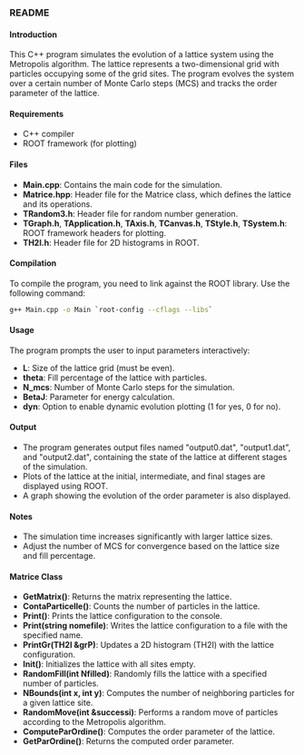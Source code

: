 ### README

#### Introduction
This C++ program simulates the evolution of a lattice system using the Metropolis algorithm. The lattice represents a two-dimensional grid with particles occupying some of the grid sites. The program evolves the system over a certain number of Monte Carlo steps (MCS) and tracks the order parameter of the lattice.

#### Requirements
- C++ compiler
- ROOT framework (for plotting)

#### Files
- **Main.cpp**: Contains the main code for the simulation.
- **Matrice.hpp**: Header file for the Matrice class, which defines the lattice and its operations.
- **TRandom3.h**: Header file for random number generation.
- **TGraph.h**, **TApplication.h**, **TAxis.h**, **TCanvas.h**, **TStyle.h**, **TSystem.h**: ROOT framework headers for plotting.
- **TH2I.h**: Header file for 2D histograms in ROOT.

#### Compilation
To compile the program, you need to link against the ROOT library. Use the following command:

```bash
g++ Main.cpp -o Main `root-config --cflags --libs`
```

#### Usage
The program prompts the user to input parameters interactively:
- **L**: Size of the lattice grid (must be even).
- **theta**: Fill percentage of the lattice with particles.
- **N_mcs**: Number of Monte Carlo steps for the simulation.
- **BetaJ**: Parameter for energy calculation.
- **dyn**: Option to enable dynamic evolution plotting (1 for yes, 0 for no).

#### Output
- The program generates output files named "output0.dat", "output1.dat", and "output2.dat", containing the state of the lattice at different stages of the simulation.
- Plots of the lattice at the initial, intermediate, and final stages are displayed using ROOT.
- A graph showing the evolution of the order parameter is also displayed.

#### Notes
- The simulation time increases significantly with larger lattice sizes.
- Adjust the number of MCS for convergence based on the lattice size and fill percentage.

#### Matrice Class
- **GetMatrix()**: Returns the matrix representing the lattice.
- **ContaParticelle()**: Counts the number of particles in the lattice.
- **Print()**: Prints the lattice configuration to the console.
- **Print(string nomefile)**: Writes the lattice configuration to a file with the specified name.
- **PrintGr(TH2I &grP)**: Updates a 2D histogram (TH2I) with the lattice configuration.
- **Init()**: Initializes the lattice with all sites empty.
- **RandomFill(int Nfilled)**: Randomly fills the lattice with a specified number of particles.
- **NBounds(int x, int y)**: Computes the number of neighboring particles for a given lattice site.
- **RandomMove(int &successi)**: Performs a random move of particles according to the Metropolis algorithm.
- **ComputeParOrdine()**: Computes the order parameter of the lattice.
- **GetParOrdine()**: Returns the computed order parameter.
